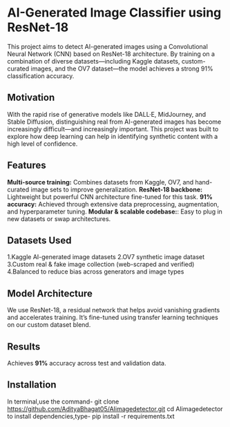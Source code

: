 # AI-Generated Image Classifier using ResNet-18


This project aims to detect AI-generated images using a Convolutional Neural Network (CNN) based on ResNet-18 architecture. By training on a combination of diverse datasets—including Kaggle datasets, custom-curated images, and the OV7 dataset—the model achieves a strong 91% classification accuracy.

## Motivation
With the rapid rise of generative models like DALL·E, MidJourney, and Stable Diffusion, distinguishing real from AI-generated images has become increasingly difficult—and increasingly important. This project was built to explore how deep learning can help in identifying synthetic content with a high level of confidence.

## Features
**Multi-source training:** Combines datasets from Kaggle, OV7, and hand-curated image sets to improve generalization.
**ResNet-18 backbone:** Lightweight but powerful CNN architecture fine-tuned for this task.
**91% accuracy:** Achieved through extensive data preprocessing, augmentation, and hyperparameter tuning.
**Modular & scalable codebase:**:  Easy to plug in new datasets or swap architectures.

## Datasets Used
1.Kaggle AI-generated image datasets
2.OV7 synthetic image dataset
3.Custom real & fake image collection (web-scraped and verified)
4.Balanced to reduce bias across generators and image types

## Model Architecture
We use ResNet-18, a residual network that helps avoid vanishing gradients and accelerates training. It’s fine-tuned using transfer learning techniques on our custom dataset blend.

## Results
Achieves **91%** accuracy across test and validation data.

## Installation
In terminal,use the command-
git clone https://github.com/AdityaBhagat05/AIimagedetector.git
cd AIimagedetector
to install dependencies,type-
pip install -r requirements.txt
